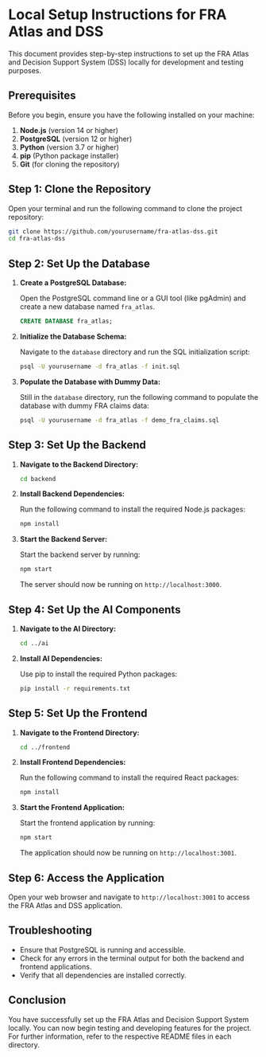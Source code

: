 # Local Setup Instructions for FRA Atlas and DSS

This document provides step-by-step instructions to set up the FRA Atlas and Decision Support System (DSS) locally for development and testing purposes.

## Prerequisites

Before you begin, ensure you have the following installed on your machine:

1. **Node.js** (version 14 or higher)
2. **PostgreSQL** (version 12 or higher)
3. **Python** (version 3.7 or higher)
4. **pip** (Python package installer)
5. **Git** (for cloning the repository)

## Step 1: Clone the Repository

Open your terminal and run the following command to clone the project repository:

```bash
git clone https://github.com/yourusername/fra-atlas-dss.git
cd fra-atlas-dss
```

## Step 2: Set Up the Database

1. **Create a PostgreSQL Database:**

   Open the PostgreSQL command line or a GUI tool (like pgAdmin) and create a new database named `fra_atlas`.

   ```sql
   CREATE DATABASE fra_atlas;
   ```

2. **Initialize the Database Schema:**

   Navigate to the `database` directory and run the SQL initialization script:

   ```bash
   psql -U yourusername -d fra_atlas -f init.sql
   ```

3. **Populate the Database with Dummy Data:**

   Still in the `database` directory, run the following command to populate the database with dummy FRA claims data:

   ```bash
   psql -U yourusername -d fra_atlas -f demo_fra_claims.sql
   ```

## Step 3: Set Up the Backend

1. **Navigate to the Backend Directory:**

   ```bash
   cd backend
   ```

2. **Install Backend Dependencies:**

   Run the following command to install the required Node.js packages:

   ```bash
   npm install
   ```

3. **Start the Backend Server:**

   Start the backend server by running:

   ```bash
   npm start
   ```

   The server should now be running on `http://localhost:3000`.

## Step 4: Set Up the AI Components

1. **Navigate to the AI Directory:**

   ```bash
   cd ../ai
   ```

2. **Install AI Dependencies:**

   Use pip to install the required Python packages:

   ```bash
   pip install -r requirements.txt
   ```

## Step 5: Set Up the Frontend

1. **Navigate to the Frontend Directory:**

   ```bash
   cd ../frontend
   ```

2. **Install Frontend Dependencies:**

   Run the following command to install the required React packages:

   ```bash
   npm install
   ```

3. **Start the Frontend Application:**

   Start the frontend application by running:

   ```bash
   npm start
   ```

   The application should now be running on `http://localhost:3001`.

## Step 6: Access the Application

Open your web browser and navigate to `http://localhost:3001` to access the FRA Atlas and DSS application.

## Troubleshooting

- Ensure that PostgreSQL is running and accessible.
- Check for any errors in the terminal output for both the backend and frontend applications.
- Verify that all dependencies are installed correctly.

## Conclusion

You have successfully set up the FRA Atlas and Decision Support System locally. You can now begin testing and developing features for the project. For further information, refer to the respective README files in each directory.
